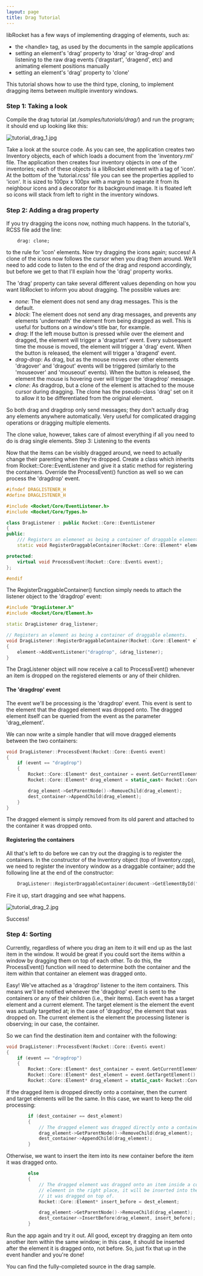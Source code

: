 ```yaml
---
layout: page
title: Drag Tutorial
---
```


libRocket has a few ways of implementing dragging of elements, such as:

* the \<handle\> tag, as used by the documents in the sample applications
* setting an element's 'drag' property to 'drag' or 'drag-drop' and listening to the raw drag events ('dragstart', 'dragend', etc) and animating element positions manually
* setting an element's 'drag' property to 'clone' 

This tutorial shows how to use the third type, cloning, to implement dragging items between multiple inventory windows.

### Step 1: Taking a look

Compile the drag tutorial (at */samples/tutorials/drag/*) and run the program; it should end up looking like this:

![tutorial_drag_1.jpg](tutorial_drag_1.jpg)

Take a look at the source code. As you can see, the application creates two Inventory objects, each of which loads a document from the 'inventory.rml' file. The application then creates four inventory objects in one of the inventories; each of these objects is a libRocket element with a tag of 'icon'. At the bottom of the 'tutorial.rcss' file you can see the properties applied to 'icon'. It is sized to 100px x 100px with a margin to separate it from its neighbour icons and a decorator for its background image. It is floated left so icons will stack from left to right in the inventory windows.

### Step 2: Adding a drag property

If you try dragging the icons now, nothing much happens. In the tutorial's, RCSS file add the line:

```
	drag: clone;
```

to the rule for 'icon' elements. Now try dragging the icons again; success! A clone of the icons now follows the cursor when you drag them around. We'll need to add code to listen to the end of the drag and respond accordingly, but before we get to that I'll explain how the 'drag' property works.

The 'drag' property can take several different values depending on how you want libRocket to inform you about dragging. The possible values are:

* *none*: The element does not send any drag messages. This is the default.
* *block*: The element does not send any drag messages, and prevents any elements 'underneath' the element from being dragged as well. This is useful for buttons on a window's title bar, for example.
* *drag*: If the left mouse button is pressed while over the element and dragged, the element will trigger a 'dragstart' event. Every subsequent time the mouse is moved, the element will trigger a 'drag' event. When the button is released, the element will trigger a 'dragend' event.
* *drag-drop*: As drag, but as the mouse moves over other elements 'dragover' and 'dragout' events will be triggered (similarly to the 'mouseover' and 'mouseout' events). When the button is released, the element the mouse is hovering over will trigger the 'dragdrop' message.
* *clone*: As dragdrop, but a clone of the element is attached to the mouse cursor during dragging. The clone has the pseudo-class 'drag' set on it to allow it to be differentiated from the original element. 

So both drag and dragdrop only send messages; they don't actually drag any elements anywhere automatically. Very useful for complicated dragging operations or dragging multiple elements.

The clone value, however, takes care of almost everything if all you need to do is drag single elements.
Step 3: Listening to the events

Now that the items can be visibly dragged around, we need to actually change their parenting when they're dropped. Create a class which inherits from Rocket::Core::EventListener and give it a static method for registering the containers. Override the ProcessEvent() function as well so we can process the 'dragdrop' event.

```cpp
#ifndef DRAGLISTENER_H
#define DRAGLISTENER_H

#include <Rocket/Core/EventListener.h>
#include <Rocket/Core/Types.h>

class DragListener : public Rocket::Core::EventListener
{
public:
	/// Registers an elemenet as being a container of draggable elements.
	static void RegisterDraggableContainer(Rocket::Core::Element* element);

protected:
	virtual void ProcessEvent(Rocket::Core::Event& event);
};

#endif
```

The RegisterDraggableContainer() function simply needs to attach the listener object to the 'dragdrop' event:

```cpp
#include "DragListener.h"
#include <Rocket/Core/Element.h>

static DragListener drag_listener;

// Registers an element as being a container of draggable elements.
void DragListener::RegisterDraggableContainer(Rocket::Core::Element* element)
{
	element->AddEventListener("dragdrop", &drag_listener);
}
```

The DragListener object will now receive a call to ProcessEvent() whenever an item is dropped on the registered elements or any of their children.

#### The 'dragdrop' event

The event we'll be processing is the 'dragdrop' event. This event is sent to the element that the dragged element was dropped onto. The dragged element itself can be queried from the event as the parameter 'drag_element'.

We can now write a simple handler that will move dragged elements between the two containers:

```cpp
void DragListener::ProcessEvent(Rocket::Core::Event& event)
{
	if (event == "dragdrop")
	{
		Rocket::Core::Element* dest_container = event.GetCurrentElement();
		Rocket::Core::Element* drag_element = static_cast< Rocket::Core::Element* >(event.GetParameter< void* >("drag_element", NULL));

		drag_element->GetParentNode()->RemoveChild(drag_element);
		dest_container->AppendChild(drag_element);
	}
}
```

The dragged element is simply removed from its old parent and attached to the container it was dropped onto.

#### Registering the containers

All that's left to do before we can try out the dragging is to register the containers. In the constructor of the Inventory object (top of Inventory.cpp), we need to register the inventory window as a draggable container; add the following line at the end of the constructor:

```cpp
	DragListener::RegisterDraggableContainer(document->GetElementById("content"));
```

Fire it up, start dragging and see what happens.

![tutorial_drag_2.jpg](tutorial_drag_2.jpg)

Success!

### Step 4: Sorting

Currently, regardless of where you drag an item to it will end up as the last item in the window. It would be great if you could sort the items within a window by dragging them on top of each other. To do this, the ProcessEvent() function will need to determine both the container and the item within that container an element was dragged onto.

Easy! We've attached as a 'dragdrop' listener to the item containers. This means we'll be notified whenever the 'dragdrop' event is sent to the containers or any of their children (i.e., their items). Each event has a target element and a current element. The target element is the element the event was actually targetted at; in the case of 'dragdrop', the element that was dropped on. The current element is the element the processing listener is observing; in our case, the container.

So we can find the destination item and container with the following:

```cpp
void DragListener::ProcessEvent(Rocket::Core::Event& event)
{
	if (event == "dragdrop")
	{
		Rocket::Core::Element* dest_container = event.GetCurrentElement();
		Rocket::Core::Element* dest_element = event.GetTargetElement();
		Rocket::Core::Element* drag_element = static_cast< Rocket::Core::Element* >(event.GetParameter< void* >("drag_element", NULL));
```

If the dragged item is dropped directly onto a container, then the current and target elements will be the same. In this case, we want to keep the old processing:

```cpp
		if (dest_container == dest_element)
		{
			// The dragged element was dragged directly onto a container.
			drag_element->GetParentNode()->RemoveChild(drag_element);
			dest_container->AppendChild(drag_element);
		}
```

Otherwise, we want to insert the item into its new container before the item it was dragged onto.

```cpp
		else
		{
			// The dragged element was dragged onto an item inside a container. In order to get the
			// element in the right place, it will be inserted into the container before the item
			// it was dragged on top of.
			Rocket::Core::Element* insert_before = dest_element;

			drag_element->GetParentNode()->RemoveChild(drag_element);
			dest_container->InsertBefore(drag_element, insert_before);
		}
```

Run the app again and try it out. All good, except try dragging an item onto another item within the same window; in this case, it should be inserted after the element it is dragged onto, not before. So, just fix that up in the event handler and you're done!

You can find the fully-completed source in the drag sample. 